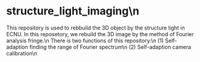 # structure_light_imaging\n
This repository is used to rebbuild the 3D object by the structure light in ECNU. In this reposetory, we rebuild the 3D image by the method of Fourier analysis fringe.\n
There is two functions of this repository:\n
(1) Self-adaption finding the range of Fourier spectrum\n
(2) Self-adaption camera calibration\n

